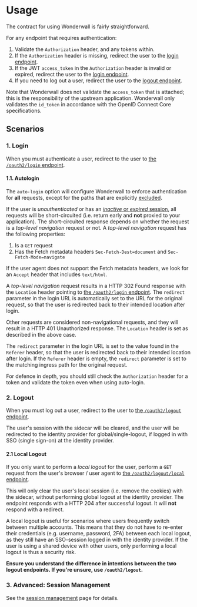 # Usage

The contract for using Wonderwall is fairly straightforward.

For any endpoint that requires authentication:

1. Validate the `Authorization` header, and any tokens within.
2. If the `Authorization` header is missing, redirect the user to the [login endpoint](#1-login).
3. If the JWT `access_token` in the `Authorization` header is invalid or expired, redirect the user to
   the [login endpoint](#1-login).
4. If you need to log out a user, redirect the user to the [logout endpoint](#2-logout).

Note that Wonderwall does not validate the `access_token` that is attached; this is the responsibility of the upstream application.
Wonderwall only validates the `id_token` in accordance with the OpenID Connect Core specifications.

## Scenarios

### 1. Login

When you must authenticate a user, redirect to the user to [the `/oauth2/login` endpoint](endpoints.md#oauth2login).

#### 1.1. Autologin

The `auto-login` option will configure Wonderwall to enforce authentication for **all** requests, except for the paths that are explicitly [excluded](configuration.md#auto-login-ignore-paths).

If the user is _unauthenticated_ or has an [_inactive_ or _expired_ session](sessions.md), all requests will be short-circuited (i.e. return early and **not** proxied to your application).
The short-circuited response depends on whether the request is a _top-level navigation_ request or not.
A _top-level navigation_ request has the following properties:

1. Is a `GET` request
2. Has the Fetch metadata headers `Sec-Fetch-Dest=document` and `Sec-Fetch-Mode=navigate`

If the user agent does not support the Fetch metadata headers, we look for an `Accept` header that includes `text/html`.

A _top-level navigation_ request results in a HTTP 302 Found response with the `Location` header pointing to [the `/oauth2/login` endpoint](endpoints.md#oauth2login).
The `redirect` parameter in the login URL is automatically set to the URL for the original request, so that the user is redirected back to their intended location after login.

Other requests are considered non-navigational requests, and they will result in a HTTP 401 Unauthorized response.
The `Location` header is set as described in the above case.

The `redirect` parameter in the login URL is set to the value found in the `Referer` header, so that the user is redirected back to their intended location after login.
If the `Referer` header is empty, the `redirect` parameter is set to the matching ingress path for the original request.

For defence in depth, you should still check the `Authorization` header for a token and validate the token even when using auto-login.

### 2. Logout

When you must log out a user, redirect to the user to [the `/oauth2/logout` endpoint](endpoints.md#oauth2logout).

The user's session with the sidecar will be cleared, and the user will be redirected to the identity provider for
global/single-logout, if logged in with SSO (single sign-on) at the identity provider.

#### 2.1 Local Logout

If you only want to perform a _local logout_ for the user, perform a `GET` request from the user's browser / user agent to [the `/oauth2/logout/local` endpoint](endpoints.md#oauth2logoutlocal).

This will only clear the user's local session (i.e. remove the cookies) with the sidecar, without performing global logout at the identity provider.
The endpoint responds with a HTTP 204 after successful logout. It will **not** respond with a redirect.

A local logout is useful for scenarios where users frequently switch between multiple accounts.
This means that they do not have to re-enter their credentials (e.g. username, password, 2FA) between each local logout, as they still have an SSO-session logged in with the identity provider.
If the user is using a shared device with other users, only performing a local logout is thus a security risk.

**Ensure you understand the difference in intentions between the two logout endpoints. If you're unsure, use `/oauth2/logout`.**

### 3. Advanced: Session Management

See the [session management](sessions.md) page for details.
